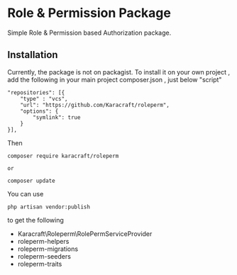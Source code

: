 # Role & Permission Package

Simple Role & Permission based Authorization package.

## Installation
Currently, the package is not on packagist. To install it on your own project , add the following in your main project composer.json , just below "script" 

    "repositories": [{
        "type" : "vcs",
        "url": "https://github.com/Karacraft/roleperm",
        "options": {
            "symlink": true
        }
    }],

Then

    composer require karacraft/roleperm

    or 

    composer update

You can use 

    php artisan vendor:publish 

to get the following

-   Karacraft\Roleperm\RolePermServiceProvider
-   roleperm-helpers
-   roleperm-migrations
-   roleperm-seeders
-   roleperm-traits
